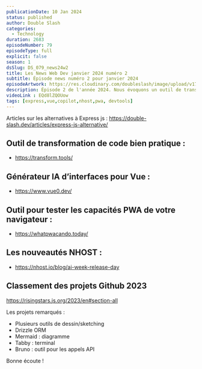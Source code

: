 ```yaml
---
publicationDate: 10 Jan 2024
status: published
author: Double Slash
categories:
  - Technology
duration: 2683
episodeNumber: 79
episodeType: full
explicit: false
season: 1
dsSlug: DS_079_news24w2
title: Les News Web Dev janvier 2024 numéro 2
subtitle: Épisode news numéro 2 pour janvier 2024
episodeArtwork: https://res.cloudinary.com/doubleslash/image/upload/v1704833013/episode/ART_79_bhk2bt.png
description: Épisode 2 de l'année 2024. Nous évoquons un outil de transformation bien pratique, un générateur d'interfaces pour Vue en mode IA, une web app pour tester les capacités PWA de votre navigateur, les nouveautés NHOST et le classement des projets Github 2023.
videoLink : EQd8lZQOUow
tags: [express,vue,copilot,nhost,pwa, devtools]
---
```

Articles sur les alternatives à Express js : <https://double-slash.dev/articles/express-js-alternative/>


## Outil de transformation de code bien pratique :

- <https://transform.tools/>


## Générateur IA d’interfaces pour Vue :

- <https://www.vue0.dev/>

## Outil pour tester les capacités PWA de votre navigateur :

- <https://whatpwacando.today/>

## Les nouveautés NHOST :

- <https://nhost.io/blog/ai-week-release-day>

## Classement des projets Github 2023

<https://risingstars.js.org/2023/en#section-all>

Les projets remarqués :

- Plusieurs outils de dessin/sketching
- Drizzle ORM
- Mermaid : diagramme
- Tabby : terminal
- Bruno : outil pour les appels API


Bonne écoute !




